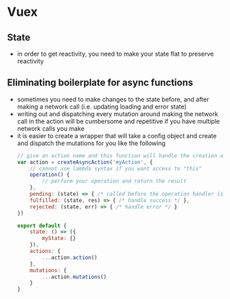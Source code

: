 # Vuex

## State
- in order to get reactivity, you need to make your state flat to preserve reactivity

## Eliminating boilerplate for async functions
- sometimes you need to make changes to the state before, and after making a network call (i.e. updating loading and error state)
- writing out and dispatching every mutation around making the network call in the action will be cumbersome and repetitive if you have multiple network calls you make
- it is easier to create a wrapper that will take a config object and create and dispatch the mutations for you like the following
    ```js
    // give an action name and this function will handle the creation and calling of the myActionPending, myActionFulfilled, and myActionRejected mutations
    var action = createAsyncAction('myAction', {
        // cannot use lambda syntax if you want access to "this"
        operation() {
            // perform your operation and return the result
        },
        pending: (state) => { /* called before the operation handler is called */ },
        fulfilled: (state, res) => { /* handle success */ },
        rejected: (state, err) => { /* handle error */ }
    })

    export default {
        state: () => ({
            myState: {}
        }),
        actions: {
            ...action.action()
        },
        mutations: {
            ...action.mutations()
        }
    }
    ```